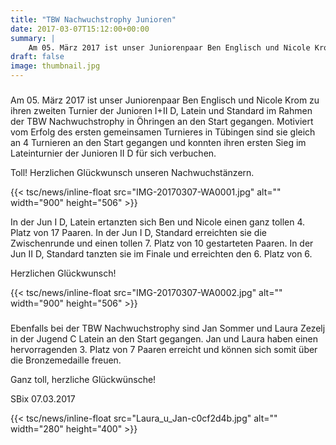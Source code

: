 ```yaml
---
title: "TBW Nachwuchstrophy Junioren"
date: 2017-03-07T15:12:00+00:00
summary: |
    Am 05. März 2017 ist unser Juniorenpaar Ben Englisch und Nicole Krom zu ihren zweiten Turnier der Junioren I+II D, Latein und Standard im Rahmen der TBW Nachwuchstrophy in Öhringen an den Start gegangen.Ebenfalls bei der TBW Nachwuchstrophy sind Jan Sommer und Laura Zezelj in der Jugend C Latein an den Start gegangen.
draft: false
image: thumbnail.jpg
---
```


### 

Am 05. März 2017 ist unser Juniorenpaar Ben Englisch und Nicole Krom zu ihren zweiten Turnier der Junioren I+II D, Latein und Standard im Rahmen der TBW Nachwuchstrophy in Öhringen an den Start gegangen. Motiviert vom Erfolg des ersten gemeinsamen Turnieres in Tübingen sind sie gleich an 4 Turnieren an den Start gegangen und konnten ihren ersten Sieg im Lateinturnier der Junioren II D für sich verbuchen.

Toll! Herzlichen Glückwunsch unseren Nachwuchstänzern. 

{{< tsc/news/inline-float src="IMG-20170307-WA0001.jpg" alt="" width="900" height="506" >}}

In der Jun I D, Latein ertanzten sich Ben und Nicole einen ganz tollen 4. Platz von 17 Paaren. In der Jun I D, Standard erreichten sie die Zwischenrunde und einen tollen 7. Platz von 10 gestarteten Paaren. In der Jun II D, Standard tanzten sie im Finale und erreichten den 6. Platz von 6.

Herzlichen Glückwunsch!

{{< tsc/news/inline-float src="IMG-20170307-WA0002.jpg" alt="" width="900" height="506" >}}

### 

Ebenfalls bei der TBW Nachwuchstrophy sind Jan Sommer und Laura Zezelj in der Jugend C Latein an den Start gegangen. Jan und Laura haben einen hervorragenden 3. Platz von 7 Paaren erreicht und können sich somit über die Bronzemedaille freuen.  
  
Ganz toll, herzliche Glückwünsche!

SBix 07.03.2017

{{< tsc/news/inline-float src="Laura_u_Jan-c0cf2d4b.jpg" alt="" width="280" height="400" >}}


